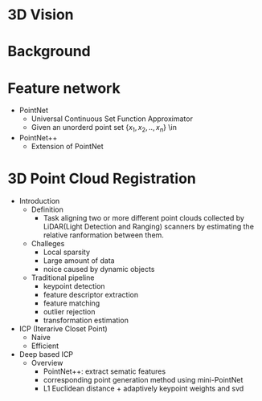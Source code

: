 <script type="text/javascript" src="http://cdn.mathjax.org/mathjax/latest/MathJax.js?config=default"> </script>

# 3D Vision
# Background
# Feature network
+ PointNet
  + Universal Continuous Set Function Approximator
  + Given an unorderd point set $\{x_1,x_2,..,x_n\}$ \in 
+ PointNet++
  + Extension of PointNet
# 3D Point Cloud Registration
+ Introduction
  + Definition 
    + Task aligning two or more different point clouds collected by LiDAR(Light Detection and Ranging) scanners by estimating the relative ranformation between them.
  + Challeges
    + Local sparsity
    + Large amount of data
    + noice caused by dynamic objects
  + Traditional pipeline
    + keypoint detection
    + feature descriptor extraction
    + feature matching 
    + outlier rejection
    +  transformation estimation    
+ ICP (Iterarive Closet Point)
  + Naive
  + Efficient
+ Deep based ICP
  + Overview
    + PointNet++: extract sematic features
    + corresponding point generation method using mini-PointNet
    + L1 Euclidean distance + adaptively keypoint weights and svd     